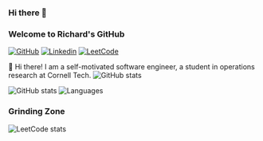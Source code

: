 ### Hi there 👋

<!--
**YueqianMa/yueqianMa** is a ✨ _special_ ✨ repository because its `README.md` (this file) appears on your GitHub profile.

Here are some ideas to get you started:

- 🔭 I’m currently working on ...
- 🌱 I’m currently learning ...
- 👯 I’m looking to collaborate on ...
- 🤔 I’m looking for help with ...
- 💬 Ask me about ...
- 📫 How to reach me: ...
- 😄 Pronouns: ...
- ⚡ Fun fact: ...
-->


### Welcome to Richard's GitHub

[![GitHub](https://img.shields.io/badge/-GitHub-2F2F2F?style=flat&logo=github&logoColor=white&link=https://www.github.com/yueqianma)](https://www.github.com/yueqianma)
[![Linkedin](https://img.shields.io/badge/-LinkedIn-306EA8?style=flat&logo=Linkedin&logoColor=white&link=https://www.linkedin.com/in/yueqian-ma/)](https://www.linkedin.com/in/yueqian-ma/) 
[![LeetCode](https://img.shields.io/badge/-LeetCode-5CB85C?style=flat&logo=leetcode&logoColor=white)](https://leetcode.com/iPhone15/)



🔭 Hi there! I am a self-motivated software engineer, a student in operations research at Cornell Tech.
![GitHub stats](https://github-readme-stats.vercel.app/api?username=yueqian-ma&show_icons=true&count_private=true&theme=algolia&custom_title=GitHub%20Stats&include_all_commits=true&hide_title=true&card_width=400)

![GitHub stats](https://github-readme-stats.vercel.app/api?username=yueqian-ma&show_icons=true&count_private=true&theme=algolia&custom_title=GitHub%20Stats&include_all_commits=true&hide=issues&hide_title=true&card_width=400)
![Languages](https://github-readme-stats.vercel.app/api/top-langs/?username=yueqian-ma&layout=compact&hide=jupyter%20notebook&theme=algolia&custom_title=Top%20Languages&langs_count=4)

### Grinding Zone

![LeetCode stats](https://leetcard.jacoblin.cool/iPhone15?theme=dark&ext=contest)

